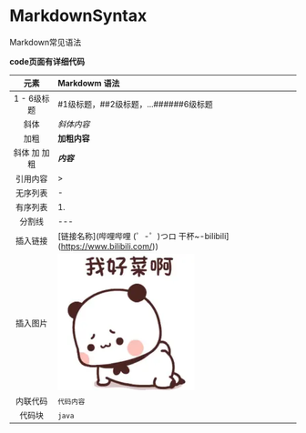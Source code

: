 # MarkdownSyntax
Markdown常见语法

**code页面有详细代码**


|    元素    | Markdowm 语法                                                   |
| :------: | :------------------------------------------------------------ |
| 1 - 6级标题 | #1级标题，##2级标题，...######6级标题                                 |
|    斜体    | *斜体内容*                                                      |
|    加粗    | **加粗内容**                                                    |
| 斜体 加 加粗  | ***内容***                                                    |
|   引用内容   | >                                                             |
|   无序列表   | -                                                             |
|   有序列表   | 1.                                                            |
|   分割线    | ---                                                           |
|   插入链接   | [链接名称](哔哩哔哩 (゜-゜)つロ 干杯~-bilibili](https://www.bilibili.com/)) |
|   插入图片   | ![ 图片名称 ](11.jpg)                                             |
|   内联代码   | `代码内容`                                                        |
|   代码块    | ```java ```                                                  |
